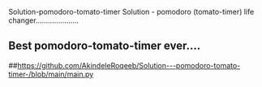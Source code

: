 Solution-pomodoro-tomato-timer
Solution - pomodoro (tomato-timer) life changer.....................

## Best pomodoro-tomato-timer ever....

##https://github.com/AkindeleRoqeeb/Solution---pomodoro-tomato-timer-/blob/main/main.py

